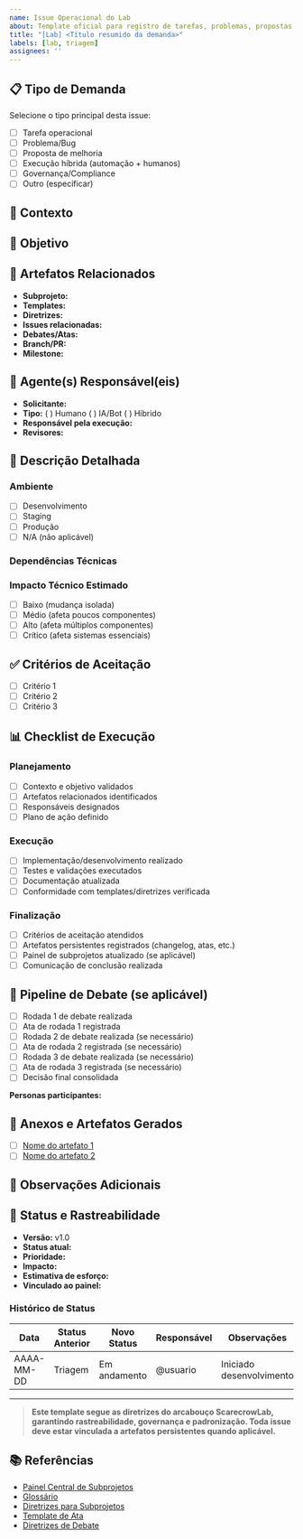 ```yaml
---
name: Issue Operacional do Lab
about: Template oficial para registro de tarefas, problemas, propostas e execuções híbridas no ScarecrowLab
title: "[Lab] <Título resumido da demanda>"
labels: [lab, triagem]
assignees: ''
---
```


## 📋 Tipo de Demanda

Selecione o tipo principal desta issue:

- [ ] Tarefa operacional
- [ ] Problema/Bug
- [ ] Proposta de melhoria
- [ ] Execução híbrida (automação + humanos)
- [ ] Governança/Compliance
- [ ] Outro (especificar)

## 📌 Contexto

<!--
Descreva o contexto, motivação e objetivo desta demanda.
Inclua links para artefatos, subprojetos, documentação ou issues relacionadas para rastreabilidade.
-->

## 🎯 Objetivo

<!--
Explique de forma clara e objetiva o que precisa ser alcançado.
-->

## 🔗 Artefatos Relacionados

- **Subprojeto:** <!-- Nome ou caminho do subprojeto, se aplicável -->
- **Templates:** <!-- Templates utilizados ou que devem ser seguidos -->
- **Diretrizes:** <!-- Diretrizes do arcabouço relevantes -->
- **Issues relacionadas:** <!-- Links para outras issues -->
- **Debates/Atas:** <!-- Links para debates ou atas relacionadas -->
- **Branch/PR:** <!-- Link para branch ou pull request relacionado -->
- **Milestone:** <!-- Milestone do projeto vinculado, se aplicável -->

## 👥 Agente(s) Responsável(eis)

- **Solicitante:** <!-- @usuario, nome do bot/agente, ou "sistema" -->
- **Tipo:** ( ) Humano  ( ) IA/Bot  ( ) Híbrido
- **Responsável pela execução:** <!-- @usuario ou agente designado -->
- **Revisores:** <!-- Se aplicável -->

## 📝 Descrição Detalhada

<!--
Detalhe a demanda, incluindo:
- Requisitos específicos
- Restrições ou dependências
- Impacto esperado
- Relação com outros subprojetos ou artefatos
-->

### Ambiente
<!-- Selecione o(s) ambiente(s) afetado(s) ou N/A -->
- [ ] Desenvolvimento
- [ ] Staging
- [ ] Produção
- [ ] N/A (não aplicável)

### Dependências Técnicas
<!-- Liste bibliotecas, serviços, APIs ou componentes dos quais esta demanda depende -->

### Impacto Técnico Estimado
<!-- Avalie o impacto em outros componentes/sistemas -->
- [ ] Baixo (mudança isolada)
- [ ] Médio (afeta poucos componentes)
- [ ] Alto (afeta múltiplos componentes)
- [ ] Crítico (afeta sistemas essenciais)

## ✅ Critérios de Aceitação

- [ ] Critério 1
- [ ] Critério 2
- [ ] Critério 3
<!-- Adicione ou remova critérios conforme necessário -->

## 📊 Checklist de Execução

### Planejamento
- [ ] Contexto e objetivo validados
- [ ] Artefatos relacionados identificados
- [ ] Responsáveis designados
- [ ] Plano de ação definido

### Execução
- [ ] Implementação/desenvolvimento realizado
- [ ] Testes e validações executados
- [ ] Documentação atualizada
- [ ] Conformidade com templates/diretrizes verificada

### Finalização
- [ ] Critérios de aceitação atendidos
- [ ] Artefatos persistentes registrados (changelog, atas, etc.)
- [ ] Painel de subprojetos atualizado (se aplicável)
- [ ] Comunicação de conclusão realizada

## 🤖 Pipeline de Debate (se aplicável)

<!--
Para demandas que requerem validação colaborativa ou debate entre personas:
-->

- [ ] Rodada 1 de debate realizada
- [ ] Ata de rodada 1 registrada
- [ ] Rodada 2 de debate realizada (se necessário)
- [ ] Ata de rodada 2 registrada (se necessário)
- [ ] Rodada 3 de debate realizada (se necessário)
- [ ] Ata de rodada 3 registrada (se necessário)
- [ ] Decisão final consolidada

**Personas participantes:**
<!-- Ex: GovAgent, InfraAgent, DevAgent, DocAgent, TestAgent, PMAgent, Copilot -->

## 📎 Anexos e Artefatos Gerados

<!--
Liste aqui todos os artefatos gerados durante a execução:
- Atas de debate
- Checklists persistentes
- Documentação técnica
- Scripts ou códigos
- Diagramas ou prints
-->

- [ ] [Nome do artefato 1](link)
- [ ] [Nome do artefato 2](link)

## 💬 Observações Adicionais

<!--
Adicione observações, aprendizados, recomendações ou alertas relevantes.
-->

## 🔄 Status e Rastreabilidade

- **Versão:** v1.0 <!-- Incrementar a cada atualização significativa -->
- **Status atual:** <!-- Ex: Triagem, Em andamento, Aguardando revisão, Concluído -->
- **Prioridade:** <!-- Baixa, Média, Alta, Crítica -->
- **Impacto:** <!-- Baixo, Médio, Alto -->
- **Estimativa de esforço:** <!-- P (pequeno), M (médio), G (grande) ou horas estimadas -->
- **Vinculado ao painel:** <!-- Link para .github/painel_subprojetos.md se aplicável -->

### Histórico de Status

<!-- Registre mudanças de status para auditoria -->

| Data | Status Anterior | Novo Status | Responsável | Observações |
|------|----------------|-------------|-------------|-------------|
| AAAA-MM-DD | Triagem | Em andamento | @usuario | Iniciado desenvolvimento |
<!-- Adicione linhas conforme necessário -->

---

> **Este template segue as diretrizes do arcabouço ScarecrowLab, garantindo rastreabilidade, governança e padronização. Toda issue deve estar vinculada a artefatos persistentes quando aplicável.**

## 📚 Referências

- [Painel Central de Subprojetos](../../painel_subprojetos.md)
- [Glossário](../copilot-diretrizes/glossario.md)
- [Diretrizes para Subprojetos](../copilot-diretrizes/diretrizes_subprojetos.md)
- [Template de Ata](../copilot-diretrizes/TEMPLATE_ATA.md)
- [Diretrizes de Debate](../copilot-diretrizes/diretrizes_debate.md)
